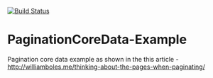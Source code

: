 [![Build Status](https://travis-ci.org/wibosco/PaginationCoreData-Example.svg)](https://travis-ci.org/wibosco/PaginationCoreData-Example)

# PaginationCoreData-Example
Pagination core data example as shown in the this article - http://williamboles.me/thinking-about-the-pages-when-paginating/
